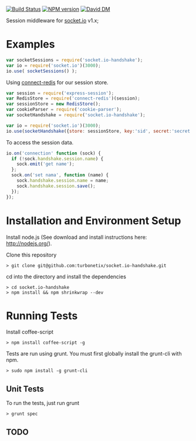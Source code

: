 
[![Build Status](https://travis-ci.org/turbonetix/socket.io-handshake.svg?branch=master)](https://travis-ci.org/turbonetix/socket.io-handshake)
[![NPM version](https://badge.fury.io/js/socket.io-handshake.svg)](http://badge.fury.io/js/socket.io-handshake)
[![David DM](https://david-dm.org/turbonetix/socket.io-handshake.png)](https://david-dm.org/turbonetix/socket.io-handshake.png)

Session middleware for [socket.io](https://github.com/Automattic/socket.io "socket.io") v1.x;

# Examples

```javascript
var socketSessions = require('socket.io-handshake');
var io = require('socket.io')(3000);
io.use( socketSessions() );
```

Using [connect-redis](https://www.npmjs.org/package/connect-redis "connect-redis") for our session store.

```javascript
var session = require('express-session');
var RedisStore = require('connect-redis')(session);
var sessionStore = new RedisStore();
var cookieParser = require('cookie-parser');
var socketHandshake = require('socket.io-handshake');

var io = require('socket.io')(3000);
io.use(socketHandshake({store: sessionStore, key:'sid', secret:'secret', parser:cookieParser()}));
```

To access the session data.

```javascript
io.on('connection' function (sock) {
  if (!sock.handshake.session.name) {
    sock.emit('get name');
  };
  sock.on('set nama', function (name) {
    sock.handshake.session.name = name;
    sock.handshake.session.save();
  });
});
```

# Installation and Environment Setup

Install node.js (See download and install instructions here: http://nodejs.org/).

Clone this repository

    > git clone git@github.com:turbonetix/socket.io-handshake.git

cd into the directory and install the dependencies

    > cd socket.io-handshake
    > npm install && npm shrinkwrap --dev

# Running Tests

Install coffee-script

    > npm install coffee-script -g

Tests are run using grunt.  You must first globally install the grunt-cli with npm.

    > sudo npm install -g grunt-cli

## Unit Tests

To run the tests, just run grunt

    > grunt spec

## TODO
